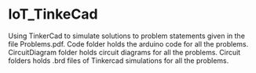 # IoT_TinkeCad
Using TinkerCad to simulate solutions to problem statements given in the file Problems.pdf.
Code folder holds the arduino code for all the problems.
CircuitDiagram folder holds circuit diagrams for all the problems.
Circuit folders holds .brd files of Tinkercad simulations for all the problems.